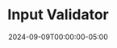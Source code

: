 ---
layout: ext_single
title: Input Validator
slug: input-validator
desc: Validate your viewers input, such as checking for valid URLs, safe images or using regex.
category: utilities
date: '2024-09-09T00:00:00-05:00'
permalink: extensions/utilities/:slug
download_url: https://christinak.itch.io/input-validator
developer_name: Christina K.
developer_url: https://docs.christinak.ca/
icon_local: input_validator.png
screenshots_local: input_validator_ss.png
trailer: https://www.youtube.com/embed/zo-PAYc0yRs
version: 1.3
sammi_version: 2022.5.3 and up
platform: Any
overview: |
    Allows you to validate your viewers input, supports regex as well. 

    ##### Features
    **URL Validator**
    - Is URL, Is Image URL, Is Safe Image URL, Is YouTube Video URL   

    **String Validator**
    - Is Alphanumeric,Is Alpha, Is Numeric, Is Ascii, Is Base64, Is Email, Is Hexadecimal, Is Hex Color, Is JSON      

    **Profanity Validator**
    - default English dictionaty, option to add custom words, choose your own replacement character/word     

    **Regex Validator**
    - Replace, Search, Match and Test

    *Safe Image Validator requires a Google Cloud Account and an API key. Free quota of 1000 validations/month.*
setup_url: https://docs.christinak.ca/docs/extensions/input-validator#setup
privacy_collect: false
---